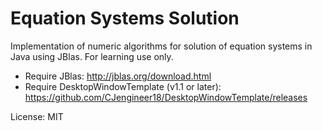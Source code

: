 # Equation Systems Solution
Implementation of numeric algorithms for solution of equation systems in Java using JBlas. For learning use only.

- Require JBlas: http://jblas.org/download.html
- Require DesktopWindowTemplate (v1.1 or later): https://github.com/CJengineer18/DesktopWindowTemplate/releases

License: MIT
